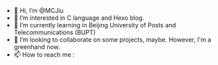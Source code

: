 - 👋 Hi, I’m @MCJiu
- 👀 I’m interested in C language and Hexo blog.
- 🌱 I’m currently learning in Beijing University of Posts and Telecommunications (BUPT)
- 💞️ I’m looking to collaborate on some projects, maybe. However, I'm a greenhand now.
- 📫 How to reach me : 

<!---
MCJiu/MCJiu is a ✨ special ✨ repository because its `README.md` (this file) appears on your GitHub profile.
You can click the Preview link to take a look at your changes.
--->
